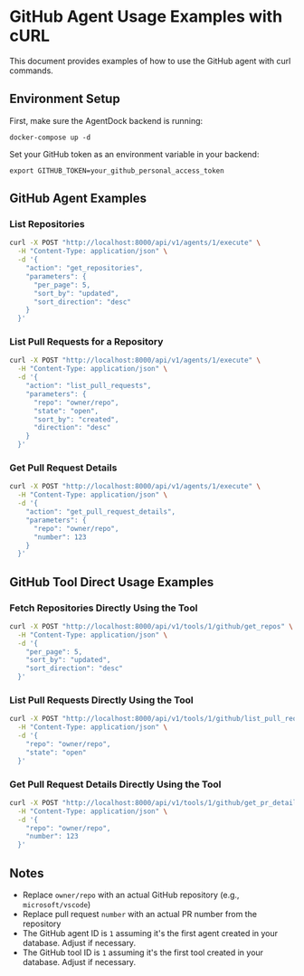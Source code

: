 # GitHub Agent Usage Examples with cURL

This document provides examples of how to use the GitHub agent with curl commands.

## Environment Setup

First, make sure the AgentDock backend is running:

```
docker-compose up -d
```

Set your GitHub token as an environment variable in your backend:

```
export GITHUB_TOKEN=your_github_personal_access_token
```

## GitHub Agent Examples

### List Repositories

```bash
curl -X POST "http://localhost:8000/api/v1/agents/1/execute" \
  -H "Content-Type: application/json" \
  -d '{
    "action": "get_repositories",
    "parameters": {
      "per_page": 5,
      "sort_by": "updated",
      "sort_direction": "desc"
    }
  }'
```

### List Pull Requests for a Repository

```bash
curl -X POST "http://localhost:8000/api/v1/agents/1/execute" \
  -H "Content-Type: application/json" \
  -d '{
    "action": "list_pull_requests",
    "parameters": {
      "repo": "owner/repo",
      "state": "open",
      "sort_by": "created",
      "direction": "desc"
    }
  }'
```

### Get Pull Request Details

```bash
curl -X POST "http://localhost:8000/api/v1/agents/1/execute" \
  -H "Content-Type: application/json" \
  -d '{
    "action": "get_pull_request_details",
    "parameters": {
      "repo": "owner/repo",
      "number": 123
    }
  }'
```

## GitHub Tool Direct Usage Examples

### Fetch Repositories Directly Using the Tool

```bash
curl -X POST "http://localhost:8000/api/v1/tools/1/github/get_repos" \
  -H "Content-Type: application/json" \
  -d '{
    "per_page": 5,
    "sort_by": "updated",
    "sort_direction": "desc"
  }'
```

### List Pull Requests Directly Using the Tool

```bash
curl -X POST "http://localhost:8000/api/v1/tools/1/github/list_pull_requests" \
  -H "Content-Type: application/json" \
  -d '{
    "repo": "owner/repo",
    "state": "open"
  }'
```

### Get Pull Request Details Directly Using the Tool

```bash
curl -X POST "http://localhost:8000/api/v1/tools/1/github/get_pr_details" \
  -H "Content-Type: application/json" \
  -d '{
    "repo": "owner/repo",
    "number": 123
  }'
```

## Notes

- Replace `owner/repo` with an actual GitHub repository (e.g., `microsoft/vscode`)
- Replace pull request `number` with an actual PR number from the repository
- The GitHub agent ID is `1` assuming it's the first agent created in your database. Adjust if necessary.
- The GitHub tool ID is `1` assuming it's the first tool created in your database. Adjust if necessary. 